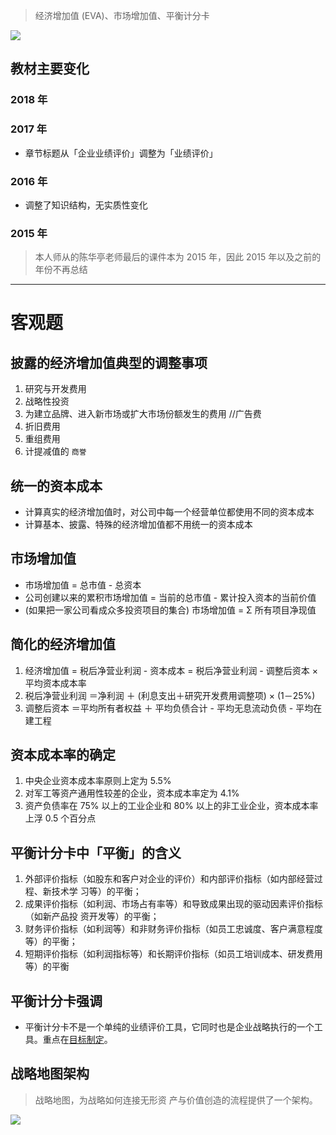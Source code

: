 > 经济增加值 (EVA)、市场增加值、平衡计分卡

![][image-1]

## 教材主要变化
### 2018 年
### 2017 年
- 章节标题从「企业业绩评价」调整为「业绩评价」
### 2016 年
- 调整了知识结构，无实质性变化
### 2015 年
> 本人师从的陈华亭老师最后的课件本为 2015 年，因此 2015 年以及之前的年份不再总结

---- 
# 客观题
## 披露的经济增加值典型的调整事项
1. 研究与开发费用
2. 战略性投资
3. 为建立品牌、进入新市场或扩大市场份额发生的费用 //广告费
4. 折旧费用
5. 重组费用
6. 计提减值的 `商誉`

## 统一的资本成本
- 计算真实的经济增加值时，对公司中每一个经营单位都使用不同的资本成本
- 计算基本、披露、特殊的经济增加值都不用统一的资本成本

## 市场增加值
- 市场增加值 = 总市值 - 总资本
- 公司创建以来的累积市场增加值 = 当前的总市值 - 累计投入资本的当前价值
- (如果把一家公司看成众多投资项目的集合) 市场增加值 = Σ 所有项目净现值

## 简化的经济增加值
1. 经济增加值 = 税后净营业利润 - 资本成本 = 税后净营业利润 - 调整后资本 × 平均资本成本率
2. 税后净营业利润 ＝净利润 ＋ (利息支出＋研究开发费用调整项) × (1－25%)
3. 调整后资本 ＝平均所有者权益 ＋ 平均负债合计 - 平均无息流动负债 - 平均在建工程

## 资本成本率的确定
1. 中央企业资本成本率原则上定为 5.5%
2. 对军工等资产通用性较差的企业，资本成本率定为 4.1%
3. 资产负债率在 75% 以上的工业企业和 80% 以上的非工业企业，资本成本率上浮 0.5 个百分点

## 平衡计分卡中「平衡」的含义
1. 外部评价指标（如股东和客户对企业的评价）和内部评价指标（如内部经营过程、新技术学 习等）的平衡；
2. 成果评价指标（如利润、市场占有率等）和导致成果出现的驱动因素评价指标（如新产品投 资开发等）的平衡；
3. 财务评价指标（如利润等）和非财务评价指标（如员工忠诚度、客户满意程度等）的平衡； 
4. 短期评价指标（如利润指标等）和长期评价指标（如员工培训成本、研发费用等）的平衡

## 平衡计分卡强调
- 平衡计分卡不是一个单纯的业绩评价工具，它同时也是企业战略执行的一个工具。重点在[目标制定][1]。

## 战略地图架构
> 战略地图，为战略如何连接无形资 产与价值创造的流程提供了一个架构。

![][image-2]

[1]:	https://ws4.sinaimg.cn/large/006tKfTcgy1fq55o7zy5qj30g608qt9a.jpg

[image-1]:	https://ws2.sinaimg.cn/large/006tKfTcgy1fq55bskp7oj30ad07qgn4.jpg
[image-2]:	https://ws2.sinaimg.cn/large/006tKfTcgy1fq55vuwfqfj31eq0u8q9o.jpg